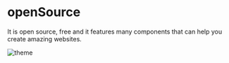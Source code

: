 # openSource
It is open source, free and it features many components that can help you create amazing websites.

![theme](https://github.com/rajnish42413/openSource/blob/master/charity%20(1).png)
